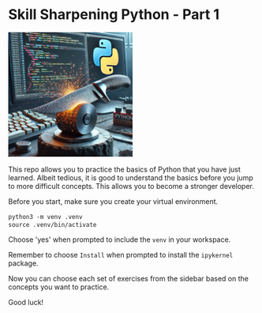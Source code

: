 # Skill Sharpening Python - Part 1

<img src = './assets/sharpening.webp' alt = 'sharpening' width = '50%'/>

This repo allows you to practice the basics of Python that you have just learned. Albeit tedious, it is good to understand the basics before you jump to more difficult concepts. This allows you to become a stronger developer. 

Before you start, make sure you create your virtual environment.

```
python3 -m venv .venv
source .venv/bin/activate
```
Choose 'yes' when prompted to include the `venv` in your workspace.

Remember to choose `Install` when prompted to install the `ipykernel` package.

Now you can choose each set of exercises from the sidebar based on the concepts you want to practice.

Good luck!
